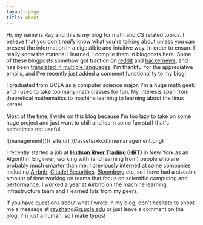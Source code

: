 ```yaml
---
layout: page
title: About
---
```


Hi, my name is Ray and this is my blog for math and CS related topics. I believe that you don't _really_ know what you're talking about unless you can present the information in a digestible and intuitive way. In order to ensure I really know the material I learned, I compile them in blogposts here. Some of these blogposts somehow got traction on [reddit](https://www.reddit.com/r/cpp/comments/gpj1sk/analyzing_the_simplest_c_program/) and [hackernews](https://news.ycombinator.com/item?id=17010314), and has been [translated in multiple languages](https://blog.csdn.net/dev_csdn/article/details/78500708). I'm thankful for the appreciative emails, and I've recently just added a comment functionality to my blog!

I graduated from UCLA as a computer science major. I'm a huge math geek and I used to take
too many math classes for fun. My interests span from theoretical mathematics to machine learning to learning about the linux kernel.

Most of the time, I write on this blog because I'm too lazy to take on some huge project and just want to chill and learn some fun stuff that's sometimes not useful.

![management]({{ site.url }}/assets/xkcdtimemanagement.png)

I recently started a job at **[Hudson River Trading (HRT)](https://www.hudsonrivertrading.com)** in New York as an Algorithm Engineer, working with (and learning from) people who are probably much smarter than me. I previously interned at some companies including [Airbnb](https://www.airbnb.com/), [Citadel Securities](https://www.citadelsecurities.com/), [Bloomberg](https://www.bloomberg.com/) etc, so I have had a sizeable amount of time working on teams that focus on scientific computing and performance. I worked a year at Airbnb on the machine learning infrastructure team and I learned lots from my peers.

If you have questions about what I wrote in my blog, don't hesitate to shoot me a message at rayzhang@g.ucla.edu or just leave a comment on the blog. I'm just a human, so I make typos!
